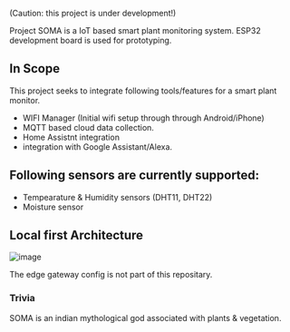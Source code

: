 (Caution: this project is under development!) 

Project SOMA is a IoT based smart plant monitoring system. ESP32 development board is used for prototyping.

In Scope
---
This project seeks to integrate following tools/features for a smart plant monitor. 
- WIFI Manager (Initial wifi setup through through Android/iPhone)
- MQTT based cloud data collection.
- Home Assistnt integration
- integration with Google Assistant/Alexa.

Following sensors are currently supported:
---
- Tempearature & Humidity sensors (DHT11, DHT22)
- Moisture sensor

## Local first Architecture 
![image](https://github.com/user-attachments/assets/a371540d-382d-4aa4-94f3-27b66cee4d4d)


The edge gateway config is not part of this repositary.

### Trivia
SOMA is an indian mythological god associated with plants & vegetation.

